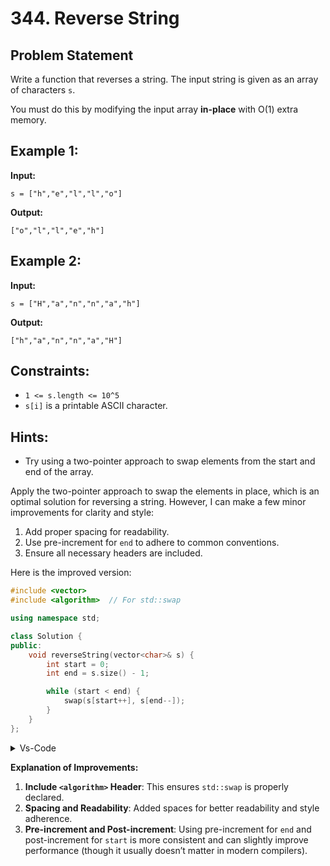 # 344. Reverse String


## Problem Statement
Write a function that reverses a string. The input string is given as an array of characters `s`.

You must do this by modifying the input array **in-place** with O(1) extra memory.

## Example 1:

**Input:** 
```
s = ["h","e","l","l","o"]
```
**Output:** 
```
["o","l","l","e","h"]
```

## Example 2:

**Input:** 
```
s = ["H","a","n","n","a","h"]
```
**Output:** 
```
["h","a","n","n","a","H"]
```

## Constraints:
- `1 <= s.length <= 10^5`
- `s[i]` is a printable ASCII character.

## Hints:
- Try using a two-pointer approach to swap elements from the start and end of the array.

Apply the two-pointer approach to swap the elements in place, which is an optimal solution for reversing a string. However, I can make a few minor improvements for clarity and style:

1. Add proper spacing for readability.
2. Use pre-increment for `end` to adhere to common conventions.
3. Ensure all necessary headers are included.

Here is the improved version:

```cpp
#include <vector>
#include <algorithm>  // For std::swap

using namespace std;

class Solution {
public:
    void reverseString(vector<char>& s) {
        int start = 0;
        int end = s.size() - 1;

        while (start < end) {
            swap(s[start++], s[end--]);
        }
    }
};
```

<details>
<summary>Vs-Code</summary>

```cpp
#include <iostream>
#include <vector>
#include <algorithm>

using namespace std;

void reverse(vector<char>& nums) {
    int start = 0;
    int end = nums.size() - 1; // Use .size() for vector
    while (start < end) {
        swap(nums[start++], nums[end--]);
    }
}

int main() {
    vector<char> s = {'h', 'e', 'l', 'l', 'o'}; // Use curly braces for initialization
    reverse(s); // Call the reverse function

    for (int i = 0; i < s.size(); i++) { // Use .size() for vector
        cout << s[i] << endl;
    }
    cout << endl;

    return 0;
}
```
</details>

**Explanation of Improvements:**

1. **Include `<algorithm>` Header**: This ensures `std::swap` is properly declared.
2. **Spacing and Readability**: Added spaces for better readability and style adherence.
3. **Pre-increment and Post-increment**: Using pre-increment for `end` and post-increment for `start` is more consistent and can slightly improve performance (though it usually doesn’t matter in modern compilers).
